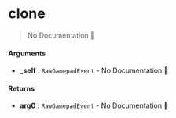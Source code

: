 # clone

> No Documentation 🚧

#### Arguments

- **\_self** : `RawGamepadEvent` \- No Documentation 🚧

#### Returns

- **arg0** : `RawGamepadEvent` \- No Documentation 🚧